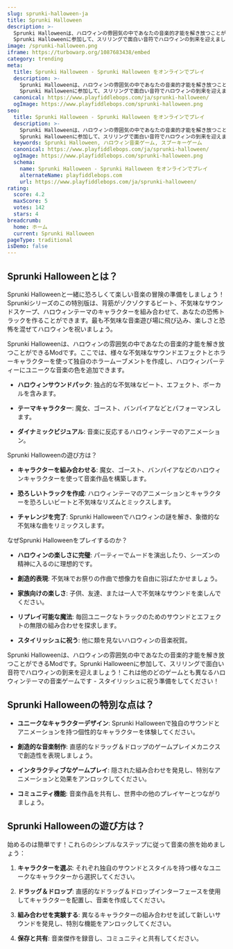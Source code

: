 ```yaml
---
slug: sprunki-halloween-ja
title: Sprunki Halloween
description: >-
  Sprunki Halloweenは、ハロウィンの雰囲気の中であなたの音楽的才能を解き放つことができるModです。
  Sprunki Halloweenに参加して、スリリングで面白い音符でハロウィンの到来を迎えましょう！
image: /sprunki-halloween.png
iframe: https://turbowarp.org/1087683438/embed
category: trending
meta:
  title: Sprunki Halloween - Sprunki Halloween をオンラインでプレイ
  description: >-
    Sprunki Halloweenは、ハロウィンの雰囲気の中であなたの音楽的才能を解き放つことができるModです。
    Sprunki Halloweenに参加して、スリリングで面白い音符でハロウィンの到来を迎えましょう！
  canonical: https://www.playfiddlebops.com/ja/sprunki-halloween/
  ogImage: https://www.playfiddlebops.com/sprunki-halloween.png
seo:
  title: Sprunki Halloween - Sprunki Halloween をオンラインでプレイ
  description: >-
    Sprunki Halloweenは、ハロウィンの雰囲気の中であなたの音楽的才能を解き放つことができるModです。
    Sprunki Halloweenに参加して、スリリングで面白い音符でハロウィンの到来を迎えましょう！
  keywords: Sprunki Halloween, ハロウィン音楽ゲーム, スプーキーゲーム
  canonical: https://www.playfiddlebops.com/ja/sprunki-halloween/
  ogImage: https://www.playfiddlebops.com/sprunki-halloween.png
  schema:
    name: Sprunki Halloween - Sprunki Halloween をオンラインでプレイ
    alternateName: playfiddlebops.com
    url: https://www.playfiddlebops.com/ja/sprunki-halloween/
rating:
  score: 4.2
  maxScore: 5
  votes: 142
  stars: 4
breadcrumb:
  home: ホーム
  current: Sprunki Halloween
pageType: traditional
isDemo: false
---
```


## Sprunki Halloweenとは？

Sprunki Halloweenと一緒に恐ろしくて楽しい音楽の冒険の準備をしましょう！Sprunkiシリーズのこの特別版は、背筋がゾクゾクするビート、不気味なサウンドスケープ、ハロウィンテーマのキャラクターを組み合わせて、あなたの恐怖トラックを作ることができます。最も不気味な音楽遊び場に飛び込み、楽しさと恐怖を混ぜてハロウィンを祝いましょう。

Sprunki Halloweenは、ハロウィンの雰囲気の中であなたの音楽的才能を解き放つことができるModです。ここでは、様々な不気味なサウンドエフェクトとホラーキャラクターを使って独自のホラームーブメントを作成し、ハロウィンパーティーにユニークな音楽の色を追加できます。

- **ハロウィンサウンドパック**: 独占的な不気味なビート、エフェクト、ボーカルを含みます。

- **テーマキャラクター**: 魔女、ゴースト、バンパイアなどとパフォーマンスします。

- **ダイナミックビジュアル**: 音楽に反応するハロウィンテーマのアニメーション。

Sprunki Halloweenの遊び方は？

- **キャラクターを組み合わせる**: 魔女、ゴースト、バンパイアなどのハロウィンキャラクターを使って音楽作品を構築します。

- **恐ろしいトラックを作成**: ハロウィンテーマのアニメーションとキャラクターを恐ろしいビートと不気味なリズムとミックスします。

- **チャレンジを完了**: Sprunki Halloweenでハロウィンの謎を解き、象徴的な不気味な曲をリミックスします。

なぜSprunki Halloweenをプレイするのか？

- **ハロウィンの楽しさに完璧**: パーティーでムードを演出したり、シーズンの精神に入るのに理想的です。

- **創造的表現**: 不気味でお祭りの作曲で想像力を自由に羽ばたかせましょう。

- **家族向けの楽しさ**: 子供、友達、または一人で不気味なサウンドを楽しんでください。

- **リプレイ可能な魔法**: 毎回ユニークなトラックのためのサウンドとエフェクトの無限の組み合わせを探求します。

- **スタイリッシュに祝う**: 他に類を見ないハロウィンの音楽祝賀。

Sprunki Halloweenは、ハロウィンの雰囲気の中であなたの音楽的才能を解き放つことができるModです。Sprunki Halloweenに参加して、スリリングで面白い音符でハロウィンの到来を迎えましょう！これは他のどのゲームとも異なるハロウィンテーマの音楽ゲームです - スタイリッシュに祝う準備をしてください！

## Sprunki Halloweenの特別な点は？

- **ユニークなキャラクターデザイン**: Sprunki Halloweenで独自のサウンドとアニメーションを持つ個性的なキャラクターを体験してください。

- **創造的な音楽制作**: 直感的なドラッグ＆ドロップのゲームプレイメカニクスで創造性を表現しましょう。

- **インタラクティブなゲームプレイ**: 隠された組み合わせを発見し、特別なアニメーションと効果をアンロックしてください。

- **コミュニティ機能**: 音楽作品を共有し、世界中の他のプレイヤーとつながりましょう。

## Sprunki Halloweenの遊び方は？

始めるのは簡単です！これらのシンプルなステップに従って音楽の旅を始めましょう：

1. **キャラクターを選ぶ**: それぞれ独自のサウンドとスタイルを持つ様々なユニークなキャラクターから選択してください。

2. **ドラッグ＆ドロップ**: 直感的なドラッグ＆ドロップインターフェースを使用してキャラクターを配置し、音楽を作成してください。

3. **組み合わせを実験する**: 異なるキャラクターの組み合わせを試して新しいサウンドを発見し、特別な機能をアンロックしてください。

4. **保存と共有**: 音楽傑作を録音し、コミュニティと共有してください。